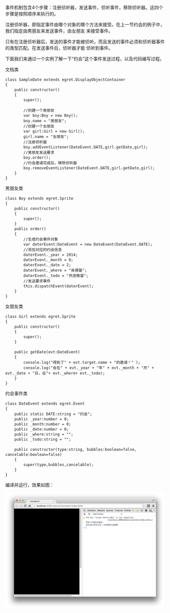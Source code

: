 事件机制包含4个步骤：注册侦听器，发送事件，侦听事件，移除侦听器。这四个步骤是按照顺序来执行的。

注册侦听器，即指定事件由哪个对象的哪个方法来接受。在上一节约会的例子中，我们指定由男朋友来发送事件，由女朋友 来接受事件。

只有在注册侦听器后，发送的事件才能被侦听。而且发送的事件必须和侦听器事件的类型匹配。在发送事件后，侦听器才能 侦听到事件。

下面我们来通过一个实例了解一下“约会”这个事件发送过程，以及代码编写过程。

文档类

```
class SampleDate extends egret.DisplayObjectContainer
{
    public constructor()
    {
        super();

        //创建一个男朋友
        var boy:Boy = new Boy();
        boy.name = "男朋友";
        //创建一个女朋友
        var girl:Girl = new Girl();
        girl.name = "女朋友";
        //注册侦听器
        boy.addEventListener(DateEvent.DATE,girl.getDate,girl);
        //男朋友发送要求
        boy.order();
        //约会邀请完成后，移除侦听器
        boy.removeEventListener(DateEvent.DATE,girl.getDate,girl);
    }
}
```

男朋友类

```
class Boy extends egret.Sprite
{
    public constructor()
    {
        super();
    }
    public order()
    {
        //生成约会事件对象
        var daterEvent:DateEvent = new DateEvent(DateEvent.DATE);
        //添加对应的约会信息
        daterEvent._year = 2014;
        daterEvent._month = 8;
        daterEvent._date = 2;
        daterEvent._where = "肯德基";
        daterEvent._todo = "共进晚餐";
        //发送要求事件
        this.dispatchEvent(daterEvent);
    }
}
```

女朋友类

```
class Girl extends egret.Sprite
{
    public constructor()
    {
        super();
    }

    public getDate(evt:DateEvent)
    {
        console.log("得到了" + evt.target.name + "的邀请！" );
        console.log("会在" + evt._year + "年" + evt._month + "月" + evt._date + "日，在"+ evt._where+ evt._todo);
    }
}
```

约会事件类

```
class DateEvent extends egret.Event
{
    public static DATE:string = "约会";
    public _year:number = 0;
    public _month:number = 0;
    public _date:number = 0;
    public _where:string = "";
    public _todo:string = "";

    public constructor(type:string, bubbles:boolean=false, cancelable:boolean=false)
    {
        super(type,bubbles,cancelable);
    }
}
```

编译并运行，效果如图：

![](566143f9ec1bc.png)

